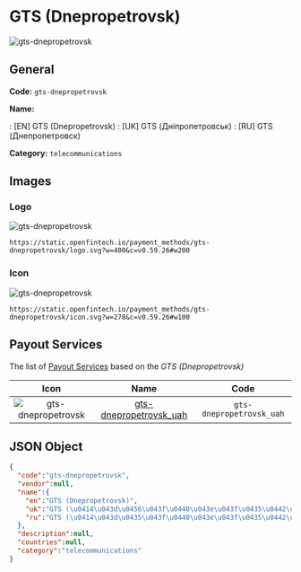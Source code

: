 
# GTS (Dnepropetrovsk) 
![gts-dnepropetrovsk](https://static.openfintech.io/payment_methods/gts-dnepropetrovsk/logo.svg?w=400&c=v0.59.26#w200)  

## General 
**Code:** `gts-dnepropetrovsk` 
 
**Name:** 
 
:	[EN] GTS (Dnepropetrovsk) 
:	[UK] GTS (Дніпропетровськ) 
:	[RU] GTS (Днепропетровск) 
 
**Category:** `telecommunications` 
 

## Images 

### Logo 
![gts-dnepropetrovsk](https://static.openfintech.io/payment_methods/gts-dnepropetrovsk/logo.svg?w=400&c=v0.59.26#w200)  

```
https://static.openfintech.io/payment_methods/gts-dnepropetrovsk/logo.svg?w=400&c=v0.59.26#w200
```  

### Icon 
![gts-dnepropetrovsk](https://static.openfintech.io/payment_methods/gts-dnepropetrovsk/icon.svg?w=278&c=v0.59.26#w100)  

```
https://static.openfintech.io/payment_methods/gts-dnepropetrovsk/icon.svg?w=278&c=v0.59.26#w100
```  

## Payout Services 
 
The list of [Payout Services](/payout-services/) based on the _GTS (Dnepropetrovsk)_ 

|Icon|Name|Code| 
|:---:|:---:|:---:| 
|![gts-dnepropetrovsk](https://static.openfintech.io/payout_methods/gts-dnepropetrovsk/icon.svg?w=278&c=v0.59.26#w40) |[gts-dnepropetrovsk_uah](/payout-services/gts-dnepropetrovsk_uah/)|`gts-dnepropetrovsk_uah`| 
 

## JSON Object 

```json
{
  "code":"gts-dnepropetrovsk",
  "vendor":null,
  "name":{
    "en":"GTS (Dnepropetrovsk)",
    "uk":"GTS (\u0414\u043d\u0456\u043f\u0440\u043e\u043f\u0435\u0442\u0440\u043e\u0432\u0441\u044c\u043a)",
    "ru":"GTS (\u0414\u043d\u0435\u043f\u0440\u043e\u043f\u0435\u0442\u0440\u043e\u0432\u0441\u043a)"
  },
  "description":null,
  "countries":null,
  "category":"telecommunications"
}
```  
